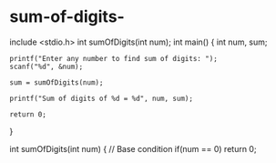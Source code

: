 # sum-of-digits-

include <stdio.h>
int sumOfDigits(int num);
int main()
{
    int num, sum;
    
    printf("Enter any number to find sum of digits: ");
    scanf("%d", &num);
    
    sum = sumOfDigits(num);
    
    printf("Sum of digits of %d = %d", num, sum);
    
    return 0;
}

int sumOfDigits(int num)
{
    // Base condition
    if(num == 0)
        return 0;
